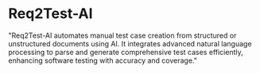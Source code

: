 # Req2Test-AI
"Req2Test-AI automates manual test case creation from structured or unstructured documents using AI. It integrates advanced natural language processing to parse and generate comprehensive test cases efficiently, enhancing software testing with accuracy and coverage."
